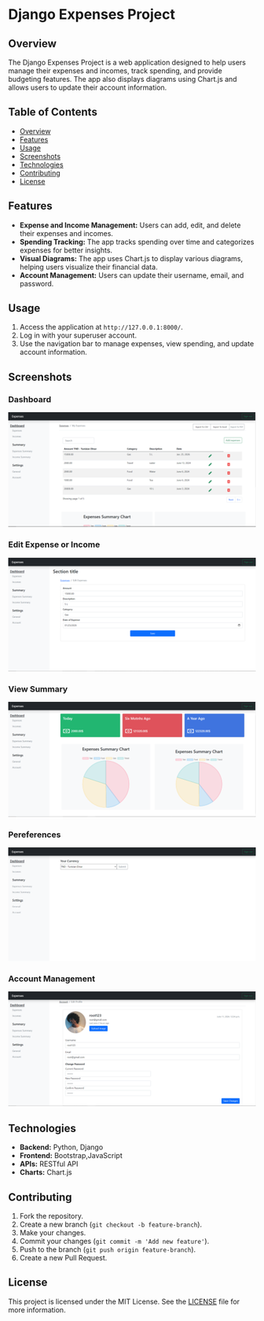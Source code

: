 # Django Expenses Project

## Overview
The Django Expenses Project is a web application designed to help users manage their expenses and incomes, track spending, and provide budgeting features. The app also displays diagrams using Chart.js and allows users to update their account information.

## Table of Contents
- [Overview](#overview)
- [Features](#features)
- [Usage](#usage)
- [Screenshots](#screenshots)
- [Technologies](#technologies)
- [Contributing](#contributing)
- [License](#license)

## Features
- **Expense and Income Management:** Users can add, edit, and delete their expenses and incomes.
- **Spending Tracking:** The app tracks spending over time and categorizes expenses for better insights.
- **Visual Diagrams:** The app uses Chart.js to display various diagrams, helping users visualize their financial data.
- **Account Management:** Users can update their username, email, and password.

## Usage
1. Access the application at `http://127.0.0.1:8000/`.
2. Log in with your superuser account.
3. Use the navigation bar to manage expenses, view spending, and update account information.

## Screenshots
### Dashboard
![Dashboard](screenshots/Expenses.PNG)

### Edit Expense or Income
![Dashboard](screenshots/Edit.PNG)

### View Summary
![View Expenses](screenshots/Summary.PNG)

### Pereferences
![Pereferences](screenshots/pereferances.PNG)

### Account Management
![Account Management](screenshots/profile_edit.PNG)

## Technologies
- **Backend:** Python, Django
- **Frontend:** Bootstrap,JavaScript
- **APIs:** RESTful API
- **Charts:** Chart.js

## Contributing
1. Fork the repository.
2. Create a new branch (`git checkout -b feature-branch`).
3. Make your changes.
4. Commit your changes (`git commit -m 'Add new feature'`).
5. Push to the branch (`git push origin feature-branch`).
6. Create a new Pull Request.

## License
This project is licensed under the MIT License. See the [LICENSE](LICENSE) file for more information.
